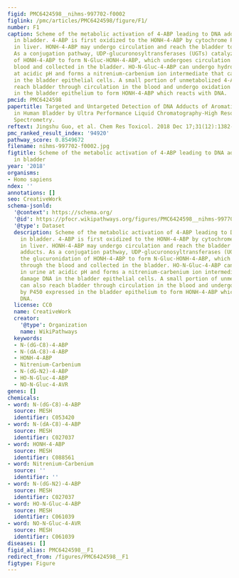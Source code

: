 ```yaml
---
figid: PMC6424598__nihms-997702-f0002
figlink: /pmc/articles/PMC6424598/figure/F1/
number: F1
caption: Scheme of the metabolic activation of 4-ABP leading to DNA adduct formation
  in bladder. 4-ABP is first oxidized to the HONH-4-ABP by cytochrome P450 (P450)
  in liver. HONH-4-ABP may undergo circulation and reach the bladder to form DNA adducts.
  As a conjugation pathway, UDP-glucuronosyltransferases (UGTs) catalyze the glucuronidation
  of HONH-4-ABP to form N-Gluc-HONH-4-ABP, which undergoes circulation through the
  blood and collected in the bladder. HO-N-Gluc-4-ABP can undergo hydrolysis in urine
  at acidic pH and forms a nitrenium-carbenium ion intermediate that can damage DNA
  in the bladder epithelial cells. A small portion of unmetabolized 4-ABP can also
  reach bladder through circulation in the blood and undergo oxidation by P450 expressed
  in the bladder epithelium to form HONH-4-ABP which reacts with DNA.
pmcid: PMC6424598
papertitle: Targeted and Untargeted Detection of DNA Adducts of Aromatic Amine Carcinogens
  in Human Bladder by Ultra Performance Liquid Chromatography-High Resolution Mass
  Spectrometry.
reftext: Jingshu Guo, et al. Chem Res Toxicol. 2018 Dec 17;31(12):1382-1397.
pmc_ranked_result_index: '94920'
pathway_score: 0.8549672
filename: nihms-997702-f0002.jpg
figtitle: Scheme of the metabolic activation of 4-ABP leading to DNA adduct formation
  in bladder
year: '2018'
organisms:
- Homo sapiens
ndex: ''
annotations: []
seo: CreativeWork
schema-jsonld:
  '@context': https://schema.org/
  '@id': https://pfocr.wikipathways.org/figures/PMC6424598__nihms-997702-f0002.html
  '@type': Dataset
  description: Scheme of the metabolic activation of 4-ABP leading to DNA adduct formation
    in bladder. 4-ABP is first oxidized to the HONH-4-ABP by cytochrome P450 (P450)
    in liver. HONH-4-ABP may undergo circulation and reach the bladder to form DNA
    adducts. As a conjugation pathway, UDP-glucuronosyltransferases (UGTs) catalyze
    the glucuronidation of HONH-4-ABP to form N-Gluc-HONH-4-ABP, which undergoes circulation
    through the blood and collected in the bladder. HO-N-Gluc-4-ABP can undergo hydrolysis
    in urine at acidic pH and forms a nitrenium-carbenium ion intermediate that can
    damage DNA in the bladder epithelial cells. A small portion of unmetabolized 4-ABP
    can also reach bladder through circulation in the blood and undergo oxidation
    by P450 expressed in the bladder epithelium to form HONH-4-ABP which reacts with
    DNA.
  license: CC0
  name: CreativeWork
  creator:
    '@type': Organization
    name: WikiPathways
  keywords:
  - N-(dG-C8)-4-ABP
  - N-(dA-C8)-4-ABP
  - HONH-4-ABP
  - Nitrenium-Carbenium
  - N-(dG-N2)-4-ABP
  - HO-N-Gluc-4-ABP
  - NO-N-Gluc-4-AVR
genes: []
chemicals:
- word: N-(dG-C8)-4-ABP
  source: MESH
  identifier: C053420
- word: N-(dA-C8)-4-ABP
  source: MESH
  identifier: C027037
- word: HONH-4-ABP
  source: MESH
  identifier: C088561
- word: Nitrenium-Carbenium
  source: ''
  identifier: ''
- word: N-(dG-N2)-4-ABP
  source: MESH
  identifier: C027037
- word: HO-N-Gluc-4-ABP
  source: MESH
  identifier: C061039
- word: NO-N-Gluc-4-AVR
  source: MESH
  identifier: C061039
diseases: []
figid_alias: PMC6424598__F1
redirect_from: /figures/PMC6424598__F1
figtype: Figure
---
```

